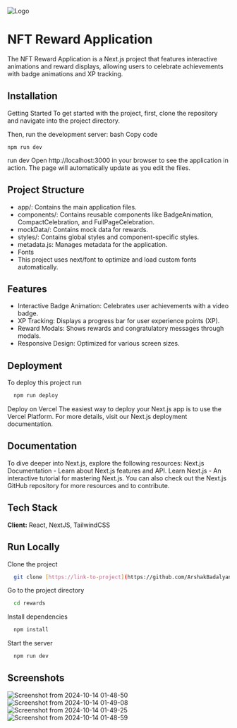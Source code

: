 
![Logo](https://github.com/user-attachments/assets/f9bf8175-cfd1-4c3f-a083-50de9b5643b9)

# NFT Reward Application

The NFT Reward Application is a Next.js project that features interactive animations and reward displays, allowing users to celebrate achievements with badge animations and XP tracking.


## Installation

Getting Started
To get started with the project, first, clone the repository and navigate into the project directory.

Then, run the development server:
bash
Copy code
```
npm run dev
```
run dev
Open http://localhost:3000 in your browser to see the application in action. The page will automatically update as you edit the files.



##  Project Structure

- app/: Contains the main application files.
- components/: Contains reusable components like BadgeAnimation, CompactCelebration, and FullPageCelebration.
- mockData/: Contains mock data for rewards.
- styles/: Contains global styles and component-specific styles.
- metadata.js: Manages metadata for the application.
- Fonts
- This project uses next/font to optimize and load custom fonts automatically.


## Features
- Interactive Badge Animation: Celebrates user achievements with a video badge.
- XP Tracking: Displays a progress bar for user experience points (XP).
- Reward Modals: Shows rewards and congratulatory messages through modals.
- Responsive Design: Optimized for various screen sizes.


## Deployment

To deploy this project run

```bash
  npm run deploy
```
Deploy on Vercel
The easiest way to deploy your Next.js app is to use the Vercel Platform.
For more details, visit our Next.js deployment documentation.


## Documentation

To dive deeper into Next.js, explore the following resources:
Next.js Documentation - Learn about Next.js features and API.
Learn Next.js - An interactive tutorial for mastering Next.js.
You can also check out the Next.js GitHub repository for more resources and to contribute.



## Tech Stack

**Client:** React, NextJS, TailwindCSS


## Run Locally

Clone the project

```bash
  git clone [https://link-to-project](https://github.com/ArshakBadalyan/NFT-Badge.git)
```

Go to the project directory

```bash
  cd rewards
```

Install dependencies

```bash
  npm install
```

Start the server

```bash
  npm run dev
```


## Screenshots

![Screenshot from 2024-10-14 01-48-50](https://github.com/user-attachments/assets/3f7357c7-02fa-4c07-81d9-a86d330739ea)
![Screenshot from 2024-10-14 01-49-08](https://github.com/user-attachments/assets/df163520-0468-44d9-a057-5482833d9274)
![Screenshot from 2024-10-14 01-49-25](https://github.com/user-attachments/assets/96817ae2-0285-4c72-8235-92d6058a64ca)
![Screenshot from 2024-10-14 01-48-59](https://github.com/user-attachments/assets/b9bfb950-8f57-40d2-a775-ec93ea1e5709)


 
